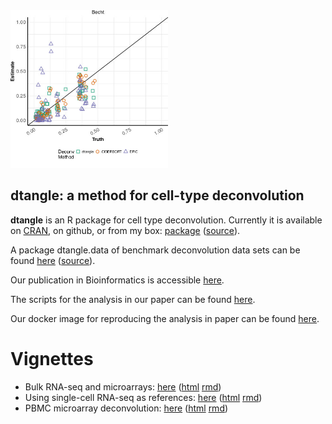 <img src="scatter.jpg" width="50%">

## dtangle: a method for cell-type deconvolution

**dtangle** is an R package for cell type deconvolution. Currently it is available on [CRAN](https://cran.r-project.org/package=dtangle), on github, or from my box: [package](https://wm1693.box.com/s/5chpeh1j1zll6v2h56g6g8jk7j51iwr5) ([source](https://wm1693.box.com/s/csb3xewvlldw1lweb843m85i6d7tda53)).

A package dtangle.data of benchmark deconvolution data sets can be found [here](https://wm1693.box.com/shared/static/4ntz9tggttvrn2nkw96ddpt6x4o79ksu.gz) ([source](https://wm1693.box.com/s/wjiiblczvo5p5wdt5siml8i6cff87ic3)).

Our publication in Bioinformatics is accessible [here](https://academic.oup.com/bioinformatics/advance-article/doi/10.1093/bioinformatics/bty926/5165376?guestAccessKey=ac40b15d-bec0-48c1-be94-fbef567f63ec).

The scripts for the analysis in our paper can be found [here](https://wm1693.box.com/s/7u5mhph3io64dd8zrn4rdf9ce02368cu).

Our docker image for reproducing the analysis in paper can be found [here](https://hub.docker.com/r/gjhunt/dtangle/).

# Vignettes

* Bulk RNA-seq and microarrays: [here](vign/basic-deconvolution.md) ([html](vign/basic-deconvolution.html) [rmd](https://github.com/gjhunt/dtangle/blob/master/vign/basic-deconvolution.Rmd))
* Using single-cell RNA-seq as references: [here](vign/sc_vignette.md) ([html](https://github.com/gjhunt/dtangle/blob/master/vign/sc_vignette.html) [rmd](https://github.com/gjhunt/dtangle/blob/master/vign/sc_vignette.Rmd))
* PBMC microarray deconvolution: [here](vign/blood.md) ([html](https://github.com/gjhunt/dtangle/blob/master/vign/blood.html) [rmd](https://github.com/gjhunt/dtangle/blob/master/vign/blood.Rmd))
